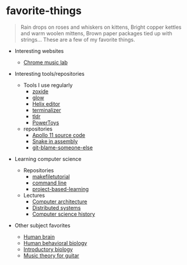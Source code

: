 # favorite-things
> Rain drops on roses and whiskers on kittens,
> Bright copper kettles and warm woolen mittens,
> Brown paper packages tied up with strings...
> These are a few of my favorite things.

- Interesting websites
  - [Chrome music lab](https://musiclab.chromeexperiments.com/)

- Interesting tools/repositories
  - Tools I use regularly
    - [zoxide](https://github.com/ajeetdsouza/zoxide)
    - [glow](https://github.com/charmbracelet/glow)
    - [Helix editor](https://helix-editor.com/)
    - [terminalizer](https://github.com/faressoft/terminalizer)
    - [tldr](https://github.com/tldr-pages/tldr)
    - [PowerToys](https://github.com/microsoft/PowerToys)
  - repositories
    - [Apollo 11 source code](https://github.com/chrislgarry/Apollo-11)
    - [Snake in assembly](https://github.com/donno2048/snake)
    - [git-blame-someone-else](https://github.com/jayphelps/git-blame-someone-else)

- Learning computer science
  - Repositories
    - [makefiletutorial](https://github.com/theicfire/makefiletutorial)
    - [command line](https://github.com/jlevy/the-art-of-command-line)
    - [project-based-learning](https://github.com/practical-tutorials/project-based-learning)
  - Lectures
    - [Computer architecture](https://www.youtube.com/playlist?list=PLhMnuBfGeCDM8pXLpqib90mDFJI-e1lpk)
    - [Distributed systems](https://www.youtube.com/playlist?list=PLrw6a1wE39_tb2fErI4-WkMbsvGQk9_UB)
    - [Computer science history](https://www.youtube.com/playlist?list=PL8dPuuaLjXtNlUrzyH5r6jN9ulIgZBpdo)

- Other subject favorites
  - [Human brain](https://www.youtube.com/playlist?list=PLUl4u3cNGP60IKRN_pFptIBxeiMc0MCJP)
  - [Human behavioral biology](https://www.youtube.com/playlist?list=PL848F2368C90DDC3D)
  - [Introductory biology](https://www.youtube.com/playlist?list=PLUl4u3cNGP63LmSVIVzy584-ZbjbJ-Y63)
  - [Music theory for guitar](https://www.youtube.com/playlist?list=PLDNPXoSAAaRJ9CoWhCyxeqmKRKvZv0iu4)
